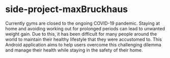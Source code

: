 # side-project-maxBruckhaus
Currently gyms are closed to the ongoing COVID-19 pandemic. Staying at home and avoiding working out for prolonged periods can lead to unwanted weight gain. Due to this, it has been difficult for many people around the world to maintain their healthy lifestyle that they were accustomed to. This Android application aims to help users overcome this challenging dilemma and manage their health while staying in the safety of their home.
